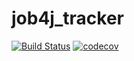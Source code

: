 # job4j_tracker
[![Build Status](https://travis-ci.com/AMakutsevi4/job4j_tracker.svg?branch=master)](https://travis-ci.com/AMakutsevi4/job4j_tracker)
[![codecov](https://codecov.io/gh/AMakutsevi4/job4j_tracker/branch/master/graph/badge.svg?token=AWCXVW1QNJ)](https://codecov.io/gh/AMakutsevi4/job4j_tracker)
